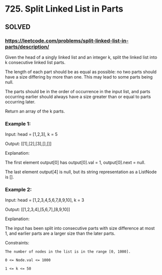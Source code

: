 # 725. Split Linked List in Parts

## SOLVED
### https://leetcode.com/problems/split-linked-list-in-parts/description/
Given the head of a singly linked list and an integer k, split the linked list into k consecutive linked list parts.



The length of each part should be as equal as possible: no two parts should have a size differing by more than one. This may lead to some parts being null.



The parts should be in the order of occurrence in the input list, and parts occurring earlier should always have a size greater than or equal to parts occurring later.



Return an array of the k parts.





### Example 1:





Input: head = [1,2,3], k = 5


Output: [[1],[2],[3],[],[]]



Explanation:

The first element output[0] has output[0].val = 1, output[0].next = null.

The last element output[4] is null, but its string representation as a ListNode is [].





### Example 2:





Input: head = [1,2,3,4,5,6,7,8,9,10], k = 3


Output: [[1,2,3,4],[5,6,7],[8,9,10]]



Explanation:

The input has been split into consecutive parts with size difference at most 1, and earlier parts are a larger size than the later parts.







Constraints:





	The number of nodes in the list is in the range [0, 1000].

	0 <= Node.val <= 1000

	1 <= k <= 50



